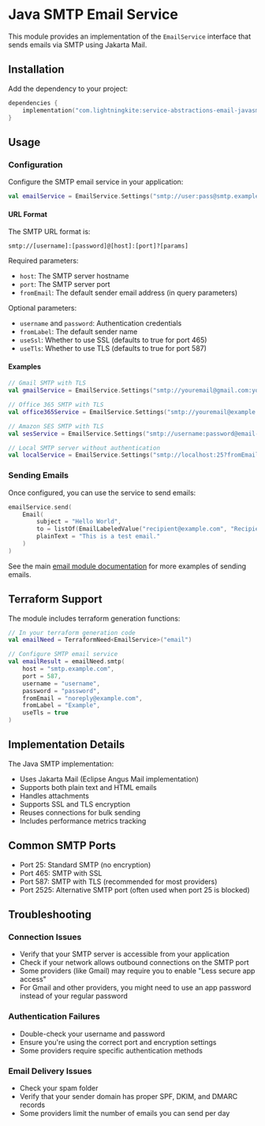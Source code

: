 # Java SMTP Email Service

This module provides an implementation of the `EmailService` interface that sends emails via SMTP using Jakarta Mail.

## Installation

Add the dependency to your project:

```kotlin
dependencies {
    implementation("com.lightningkite:service-abstractions-email-javasmtp:VERSION")
}
```

## Usage

### Configuration

Configure the SMTP email service in your application:

```kotlin
val emailService = EmailService.Settings("smtp://user:pass@smtp.example.com:587?fromEmail=noreply@example.com&fromLabel=Example").invoke(context)
```

#### URL Format

The SMTP URL format is:
```
smtp://[username]:[password]@[host]:[port]?[params]
```

Required parameters:
- `host`: The SMTP server hostname
- `port`: The SMTP server port
- `fromEmail`: The default sender email address (in query parameters)

Optional parameters:
- `username` and `password`: Authentication credentials
- `fromLabel`: The default sender name
- `useSsl`: Whether to use SSL (defaults to true for port 465)
- `useTls`: Whether to use TLS (defaults to true for port 587)

#### Examples

```kotlin
// Gmail SMTP with TLS
val gmailService = EmailService.Settings("smtp://youremail@gmail.com:yourpassword@smtp.gmail.com:587?fromEmail=youremail@gmail.com").invoke(context)

// Office 365 SMTP with TLS
val office365Service = EmailService.Settings("smtp://youremail@example.com:yourpassword@smtp.office365.com:587?fromEmail=youremail@example.com").invoke(context)

// Amazon SES SMTP with TLS
val sesService = EmailService.Settings("smtp://username:password@email-smtp.us-west-2.amazonaws.com:587?fromEmail=noreply@example.com").invoke(context)

// Local SMTP server without authentication
val localService = EmailService.Settings("smtp://localhost:25?fromEmail=noreply@example.com").invoke(context)
```

### Sending Emails

Once configured, you can use the service to send emails:

```kotlin
emailService.send(
    Email(
        subject = "Hello World",
        to = listOf(EmailLabeledValue("recipient@example.com", "Recipient Name")),
        plainText = "This is a test email."
    )
)
```

See the main [email module documentation](../email/README.md) for more examples of sending emails.

## Terraform Support

The module includes terraform generation functions:

```kotlin
// In your terraform generation code
val emailNeed = TerraformNeed<EmailService>("email")

// Configure SMTP email service
val emailResult = emailNeed.smtp(
    host = "smtp.example.com",
    port = 587,
    username = "username",
    password = "password",
    fromEmail = "noreply@example.com",
    fromLabel = "Example",
    useTls = true
)
```

## Implementation Details

The Java SMTP implementation:

- Uses Jakarta Mail (Eclipse Angus Mail implementation)
- Supports both plain text and HTML emails
- Handles attachments
- Supports SSL and TLS encryption
- Reuses connections for bulk sending
- Includes performance metrics tracking

## Common SMTP Ports

- Port 25: Standard SMTP (no encryption)
- Port 465: SMTP with SSL
- Port 587: SMTP with TLS (recommended for most providers)
- Port 2525: Alternative SMTP port (often used when port 25 is blocked)

## Troubleshooting

### Connection Issues

- Verify that your SMTP server is accessible from your application
- Check if your network allows outbound connections on the SMTP port
- Some providers (like Gmail) may require you to enable "Less secure app access"
- For Gmail and other providers, you might need to use an app password instead of your regular password

### Authentication Failures

- Double-check your username and password
- Ensure you're using the correct port and encryption settings
- Some providers require specific authentication methods

### Email Delivery Issues

- Check your spam folder
- Verify that your sender domain has proper SPF, DKIM, and DMARC records
- Some providers limit the number of emails you can send per day